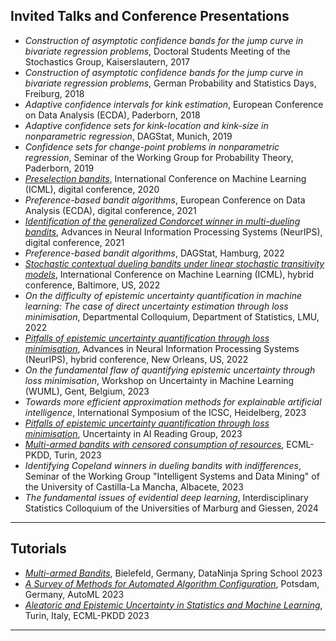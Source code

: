 
## Invited Talks and Conference Presentations

* *Construction of asymptotic confidence bands for the jump curve in bivariate regression problems*, Doctoral Students Meeting of the Stochastics Group, Kaiserslautern, 2017
* *Construction of asymptotic confidence bands for the jump curve in bivariate regression problems*, German Probability and Statistics Days, Freiburg, 2018
* *Adaptive confidence intervals for kink estimation*, European Conference on Data Analysis (ECDA), Paderborn, 2018
* *Adaptive confidence sets for kink-location and kink-size in nonparametric regression*, DAGStat, Munich, 2019
* *Confidence sets for change-point problems in nonparametric regression*, Seminar of the Working Group for Probability Theory, Paderborn, 2019
* [*Preselection bandits*](https://slideslive.com/38928305/preselection-bandits?ref=speaker-31789-latest), International Conference on Machine Learning (ICML), digital conference, 2020
* *Preference-based bandit algorithms*, European Conference on Data Analysis (ECDA), digital conference, 2021
* [*Identification of the generalized Condorcet winner in multi-dueling bandits*](https://slideslive.com/38969131/identification-of-the-generalized-condorcet-winner-in-multidueling-bandits?ref=speaker-31789-latest), Advances in Neural Information Processing Systems (NeurIPS), digital conference, 2021
* *Preference-based bandit algorithms*, DAGStat, Hamburg, 2022
* [*Stochastic contextual dueling bandits under linear stochastic transitivity models*](https://slideslive.com/38983377/stochastic-contextual-dueling-bandits-under-linear-stochastic-transitivity-models), International Conference on Machine Learning (ICML), hybrid conference, Baltimore, US, 2022
* *On the difficulty of epistemic uncertainty quantification in machine learning: The case of direct uncertainty estimation through loss minimisation*, Departmental Colloquium, Department of Statistics, LMU, 2022
* [*Pitfalls of epistemic uncertainty quantification through loss minimisation*](https://slideslive.com/38989913/pitfalls-of-epistemic-uncertainty-quantification-through-loss-minimisation?ref=speaker-31789), Advances in Neural Information Processing Systems (NeurIPS), hybrid conference, New Orleans, US, 2022
* *On the fundamental flaw of quantifying epistemic uncertainty through loss minimisation*, Workshop on Uncertainty in Machine Learning (WUML), Gent, Belgium, 2023
* *Towards more efficient approximation methods for explainable artificial intelligence*, International Symposium of the ICSC, Heidelberg, 2023
* [*Pitfalls of epistemic uncertainty quantification through loss minimisation*](https://uncertainty-reading-group.github.io/2023-03-06-talk/), Uncertainty in AI Reading Group, 2023
* [*Multi-armed bandits with censored consumption of resources*](https://2023.ecmlpkdd.org/program/paper-session-overview/program-20-september-2023/), ECML-PKDD, Turin, 2023
* *Identifying Copeland winners in dueling bandits with indifferences*, Seminar of the Working Group "Intelligent Systems and Data Mining" of the University of Castilla-La Mancha, Albacete, 2023
* *The fundamental issues of evidential deep learning*, Interdisciplinary Statistics Colloquium of the Universities of Marburg and Giessen, 2024

---

## Tutorials

* [*Multi-armed Bandits*](https://dataninja.nrw/?page_id=999), Bielefeld, Germany, DataNinja Spring School 2023
* [*A Survey of Methods for Automated Algorithm Configuration*](https://2023.automl.cc/program/tutorials/survey-of-methods/), Potsdam, Germany, AutoML 2023
* [*Aleatoric and Epistemic Uncertainty in Statistics and Machine Learning*](https://sites.google.com/view/aeustatml-tutorial), Turin, Italy, ECML-PKDD 2023

---